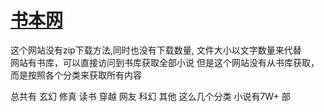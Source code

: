 # [书本网](https://www.bookben.net/txt.html)

  这个网站没有zip下载方法,同时也没有下载数量,  文件大小以文字数量来代替  
  网站有书库，可以直接访问到书库获取全部小说
  但是这个网站没有从书库获取，而是按照各个分类来获取所有内容 

  总共有 玄幻 修真 读书 穿越 网友 科幻 其他 这么几个分类 
  小说有7W+ 部